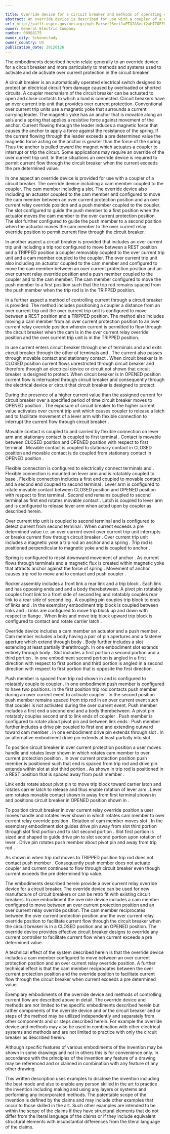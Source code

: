 ```yaml
---

title: Override device for a circuit breaker and methods of operating circuit breaker
abstract: An override device is described for use with a coupler of a circuit breaker. The override device comprising a cam member coupled to the coupler. The cam member comprising a slot. The override device also including an actuator coupled to the cam member and configured to move the cam member between an over-current protection position and an over-current relay override position and a push member coupled to the coupler. The slot configured to guide the push member to a first position when the actuator moves the cam member to the over-current protection position. The slot further configured to guide the push member to a second position when the actuator moves the cam member to the over-current relay override position to permit current flow through the circuit breaker.
url: http://patft.uspto.gov/netacgi/nph-Parser?Sect1=PTO2&Sect2=HITOFF&p=1&u=%2Fnetahtml%2FPTO%2Fsearch-adv.htm&r=1&f=G&l=50&d=PALL&S1=08988175&OS=08988175&RS=08988175
owner: General Electric Company
number: 08988175
owner_city: Schenectady
owner_country: US
publication_date: 20120126
---
```

The embodiments described herein relate generally to an override device for a circuit breaker and more particularly to methods and systems used to activate and de activate over current protection in the circuit breaker.

A circuit breaker is an automatically operated electrical switch designed to protect an electrical circuit from damage caused by overloaded or shorted circuits. A coupler mechanism of the circuit breaker can be actuated to open and close contacts to which a load is connected. Circuit breakers have an over current trip unit that provides over current protection. Conventional over current trip units use a magnetic yoke that surrounds a current carrying leader. The magnetic yoke has an anchor that is movable along an axis and a spring that applies a resistive force against movement of the anchor. Current flowing through the leader induces a magnetic force that causes the anchor to apply a force against the resistance of the spring. If the current flowing through the leader exceeds a pre determined value the magnetic force acting on the anchor is greater than the force of the spring. Thus the anchor is pulled toward the magnet which actuates a coupler to interrupt or trip the circuit. Some applications may require an override of the over current trip unit. In these situations an override device is required to permit current flow through the circuit breaker when the current exceeds the pre determined value.

In one aspect an override device is provided for use with a coupler of a circuit breaker. The override device including a cam member coupled to the coupler. The cam member including a slot. The override device also including an actuator coupled to the cam member and configured to move the cam member between an over current protection position and an over current relay override position and a push member coupled to the coupler. The slot configured to guide the push member to a first position when the actuator moves the cam member to the over current protection position. The slot further configured to guide the push member to a second position when the actuator moves the cam member to the over current relay override position to permit current flow through the circuit breaker.

In another aspect a circuit breaker is provided that includes an over current trip unit including a trip rod configured to move between a REST position and a TRIPPED position a coupler removably coupled to the over current trip unit and a cam member coupled to the coupler. The over current trip unit also including an actuator coupled to the cam member and configured to move the cam member between an over current protection position and an over current relay override position and a push member coupled to the coupler and to the cam member. The cam member configured to move the push member to a first position such that the trip rod remains spaced from the push member when the trip rod is in the TRIPPED position.

In a further aspect a method of controlling current through a circuit breaker is provided. The method includes positioning a coupler a distance from an over current trip unit the over current trip unit is configured to move between a REST position and a TRIPPED position. The method also includes moving a cam member from an over current protection position to an over current relay override position wherein current is permitted to flow through the circuit breaker when the cam is in the over current relay override position and the over current trip unit is in the TRIPPED position.

In use current enters circuit breaker through one of terminals and and exits circuit breaker through the other of terminals and . The current also passes through movable contact and stationary contact . When circuit breaker is in CLOSED position current flows unrestricted through circuit breaker and therefore through an electrical device or circuit not shown that circuit breaker is designed to protect. When circuit breaker is in OPENED position current flow is interrupted through circuit breaker and consequently through the electrical device or circuit that circuit breaker is designed to protect.

During the presence of a higher current value than the assigned current for circuit breaker over a specified period of time circuit breaker moves to OPENED position . The exposure of circuit breaker to the higher current value activates over current trip unit which causes coupler to release a latch and to facilitate movement of a lever arm with flexible connection to interrupt the current flow through circuit breaker .

Movable contact is coupled to and carried by flexible connection on lever arm and stationary contact is coupled to first terminal . Contact is movable between CLOSED position and OPENED position with respect to first terminal . Movable contact is coupled to stationary contact in CLOSED position and movable contact is de coupled from stationary contact in OPENED position .

Flexible connection is configured to electrically connect terminals and . Flexible connection is mounted on lever arm and is rotatably coupled to base . Flexible connection includes a first end coupled to movable contact and a second end coupled to second terminal . Lever arm is configured to rotate movable contact between CLOSED position and OPENED position with respect to first terminal . Second end remains coupled to second terminal as first end rotates movable contact . Latch is coupled to lever arm and is configured to release lever arm when acted upon by coupler as described herein.

Over current trip unit is coupled to second terminal and is configured to detect current from second terminal . When current exceeds a pre determined value i.e. an over current event over current trip unit interrupts or breaks current flow through circuit breaker . Over current trip unit includes a magnetic yoke a trip rod an anchor and a spring . Trip rod is positioned perpendicular to magnetic yoke and is coupled to anchor .

Spring is configured to resist downward movement of anchor . As current flows through terminals and a magnetic flux is created within magnetic yoke that attracts anchor against the force of spring . Movement of anchor causes trip rod to move and to contact and push coupler .

Rocker assembly includes a front link a rear link and a trip block . Each link and has opposing ends and and a body therebetween. A pivot pin rotatably couples front link to a front side of second leg and rotatably couples rear link to a rear side of second leg . A coupling pin couples trip block to ends of links and . In the exemplary embodiment trip block is coupled between links and . Links are configured to move trip block up and down with respect to flange . When links and move trip block upward trip block is configured to contact and rotate carrier latch .

Override device includes a cam member an actuator and a push member . Cam member includes a body having a pair of pin apertures and a fastener aperture which extend through body . Body further includes a slot extending at least partially therethrough. In one embodiment slot extends entirely through body . Slot includes a first portion a second portion and a third portion . In one embodiment second portion is angled in a first direction with respect to first portion and third portion is angled in a second direction with respect to first portion that is opposite the first direction.

Push member is spaced from trip rod shown in and is configured to rotatably couple to coupler . In one embodiment push member is configured to have two positions. In the first position trip rod contacts push member during an over current event to activate coupler . In the second position push member remains spaced from trip rod in an over current event such that coupler is not activated during the over current event. Push member includes a first end a second end and a body therebetween. A pivot pin rotatably couples second end to link ends of coupler . Push member is configured to rotate about pivot pin and between link ends . Push member further includes a drive pin coupled to first end and extending outward toward cam member . In one embodiment drive pin extends through slot . In an alternative embodiment drive pin extends at least partially into slot .

To position circuit breaker in over current protection position a user moves handle and rotates lever shown in which rotates cam member to over current protection position . In over current protection position push member is positioned such that end is spaced from trip rod and drive pin extends within slot at slot third portion . As shown in trip rod is positioned in a REST position that is spaced away from push member .

Link ends rotate about pivot pin to move trip block toward carrier latch and rotates carrier latch to release and thus enable rotation of lever arm . Lever arm rotates movable contact shown in away from first terminal shown in and positions circuit breaker in OPENED position shown in .

To position circuit breaker in over current relay override position a user moves handle and rotates lever shown in which rotates cam member to over current relay override position . Rotation of cam member moves slot . In the exemplary embodiment slot guides drive pin away from slot third portion through slot first portion and to slot second portion . Slot first portion is sized and shaped to guide drive pin to slot second portion upon rotation of lever . Drive pin rotates push member about pivot pin and away from trip rod .

As shown in when trip rod moves to TRIPPED position trip rod does not contact push member . Consequently push member does not actuate coupler and current continues to flow through circuit breaker even though current exceeds the pre determined trip value.

The embodiments described herein provide a over current relay override device for a circuit breaker. The override device can be used for new manufacture of circuit breakers or can be retro fit with existing circuit breakers. In one embodiment the override device includes a cam member configured to move between an over current protection position and an over current relay override position. The cam member reciprocates between the over current protection position and the over current relay override position to facilitate current flow through the circuit breaker when the circuit breaker is in a CLOSED position and an OPENED position. The override device provides effective circuit breaker designs to override any current controller to facilitate current flow when current exceeds a pre determined value.

A technical effect of the system described herein is that the override device includes a cam member configured to move between an over current protection position and an over current relay override position. A further technical effect is that the cam member reciprocates between the over current protection position and the override position to facilitate current flow through the circuit breaker when current exceeds a pre determined value.

Exemplary embodiments of the override device and methods of controlling current flow are described above in detail. The override device and methods are not limited to the specific embodiments described herein but rather components of the override device and or the circuit breaker and or steps of the method may be utilized independently and separately from other components and or steps described herein. For example the override device and methods may also be used in combination with other electrical systems and methods and are not limited to practice with only the circuit breaker as described herein.

Although specific features of various embodiments of the invention may be shown in some drawings and not in others this is for convenience only. In accordance with the principles of the invention any feature of a drawing may be referenced and or claimed in combination with any feature of any other drawing.

This written description uses examples to disclose the invention including the best mode and also to enable any person skilled in the art to practice the invention including making and using any layers or systems and performing any incorporated methods. The patentable scope of the invention is defined by the claims and may include other examples that occur to those skilled in the art. Such other examples are intended to be within the scope of the claims if they have structural elements that do not differ from the literal language of the claims or if they include equivalent structural elements with insubstantial differences from the literal language of the claims.

